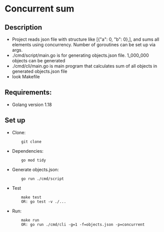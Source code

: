 # Concurrent sum 

## Description
- Project reads json file with structure like [{"a": 0, "b": 0},], and sums all elements using concurrency. Number of goroutines can be set up via args.
- ./cmd/script/main.go is for generating objects.json file. 1_000_000 objects can be generated
- ./cmd/cli/main.go is main program that calculates sum of all objects in generated objects.json file
- look Makefile

## Requirements:
- Golang version 1.18

## Set up
- Clone:
    ```
        git clone 
    ```
- Dependencies:
    ```
        go mod tidy
    ```

- Generate objects.json:
    ```
        go run ./cmd/script
    ```

- Test
    ```
        make test
        OR: go test -v ./...
    ```

-  Run:
    ```
        make run
        OR: go run ./cmd/cli -g=1 -f=objects.json -p=concurrent
    ```
